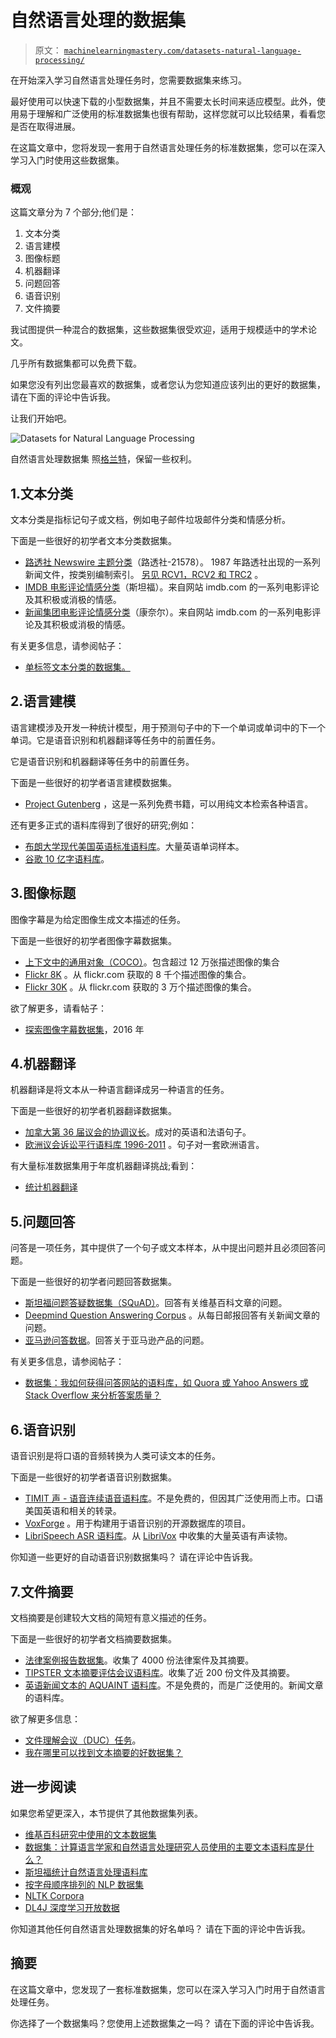 # 自然语言处理的数据集

> 原文： [`machinelearningmastery.com/datasets-natural-language-processing/`](https://machinelearningmastery.com/datasets-natural-language-processing/)

在开始深入学习自然语言处理任务时，您需要数据集来练习。

最好使用可以快速下载的小型数据集，并且不需要太长时间来适应模型。此外，使用易于理解和广泛使用的标准数据集也很有帮助，这样您就可以比较结果，看看您是否在取得进展。

在这篇文章中，您将发现一套用于自然语言处理任务的标准数据集，您可以在深入学习入门时使用这些数据集。

### 概观

这篇文章分为 7 个部分;他们是：

1.  文本分类
2.  语言建模
3.  图像标题
4.  机器翻译
5.  问题回答
6.  语音识别
7.  文件摘要

我试图提供一种混合的数据集，这些数据集很受欢迎，适用于规模适中的学术论文。

几乎所有数据集都可以免费下载。

如果您没有列出您最喜欢的数据集，或者您认为您知道应该列出的更好的数据集，请在下面的评论中告诉我。

让我们开始吧。

![Datasets for Natural Language Processing](img/5035bb8bcd75bf878dc5c012041baddc.jpg)

自然语言处理数据集
照[格兰特](https://www.flickr.com/photos/visual_dichotomy/2400003250/)，保留一些权利。

## 1.文本分类

文本分类是指标记句子或文档，例如电子邮件垃圾邮件分类和情感分析。

下面是一些很好的初学者文本分类数据集。

*   [路透社 Newswire 主题分类](http://kdd.ics.uci.edu/databases/reuters21578/reuters21578.html)（路透社-21578）。 1987 年路透社出现的一系列新闻文件，按类别编制索引。 [另见 RCV1，RCV2 和 TRC2](http://trec.nist.gov/data/reuters/reuters.html) 。
*   [IMDB 电影评论情感分类](http://ai.stanford.edu/~amaas/data/sentiment/)（斯坦福）。来自网站 imdb.com 的一系列电影评论及其积极或消极的情感。
*   [新闻集团电影评论情感分类](http://www.cs.cornell.edu/people/pabo/movie-review-data/)（康奈尔）。来自网站 imdb.com 的一系列电影评论及其积极或消极的情感。

有关更多信息，请参阅帖子：

*   [单标签文本分类的数据集。](http://ana.cachopo.org/datasets-for-single-label-text-categorization)

## 2.语言建模

语言建模涉及开发一种统计模型，用于预测句子中的下一个单词或单词中的下一个单词。它是语音识别和机器翻译等任务中的前置任务。

它是语音识别和机器翻译等任务中的前置任务。

下面是一些很好的初学者语言建模数据集。

*   [Project Gutenberg](https://www.gutenberg.org/) ，这是一系列免费书籍，可以用纯文本检索各种语言。

还有更多正式的语料库得到了很好的研究;例如：

*   [布朗大学现代美国英语标准语料库](https://en.wikipedia.org/wiki/Brown_Corpus)。大量英语单词样本。
*   [谷歌 10 亿字语料库](https://github.com/ciprian-chelba/1-billion-word-language-modeling-benchmark)。

## 3.图像标题

图像字幕是为给定图像生成文本描述的任务。

下面是一些很好的初学者图像字幕数据集。

*   [上下文中的通用对象（COCO）](http://mscoco.org/dataset/#overview)。包含超过 12 万张描述图像的集合
*   [Flickr 8K](http://nlp.cs.illinois.edu/HockenmaierGroup/8k-pictures.html) 。从 flickr.com 获取的 8 千个描述图像的集合。
*   [Flickr 30K](http://shannon.cs.illinois.edu/DenotationGraph/) 。从 flickr.com 获取的 3 万个描述图像的集合。

欲了解更多，请看帖子：

*   [探索图像字幕数据集](http://sidgan.me/technical/2016/01/09/Exploring-Datasets)，2016 年

## 4.机器翻译

机器翻译是将文本从一种语言翻译成另一种语言的任务。

下面是一些很好的初学者机器翻译数据集。

*   [加拿大第 36 届议会的协调议长](https://www.isi.edu/natural-language/download/hansard/)。成对的英语和法语句子。
*   [欧洲议会诉讼平行语料库 1996-2011](http://www.statmt.org/europarl/) 。句子对一套欧洲语言。

有大量标准数据集用于年度机器翻译挑战;看到：

*   [统计机器翻译](http://www.statmt.org/)

## 5.问题回答

问答是一项任务，其中提供了一个句子或文本样本，从中提出问题并且必须回答问题。

下面是一些很好的初学者问题回答数据集。

*   [斯坦福问题答疑数据集（SQuAD）](https://rajpurkar.github.io/SQuAD-explorer/)。回答有关维基百科文章的问题。
*   [Deepmind Question Answering Corpus](https://github.com/deepmind/rc-data) 。从每日邮报回答有关新闻文章的问题。
*   [亚马逊问答数据](http://jmcauley.ucsd.edu/data/amazon/qa/)。回答关于亚马逊产品的问题。

有关更多信息，请参阅帖子：

*   [数据集：我如何获得问答网站的语料库，如 Quora 或 Yahoo Answers 或 Stack Overflow 来分析答案质量？](https://www.quora.com/Datasets-How-can-I-get-corpus-of-a-question-answering-website-like-Quora-or-Yahoo-Answers-or-Stack-Overflow-for-analyzing-answer-quality)

## 6.语音识别

语音识别是将口语的音频转换为人类可读文本的任务。

下面是一些很好的初学者语音识别数据集。

*   [TIMIT 声 - 语音连续语音语料库](https://catalog.ldc.upenn.edu/LDC93S1)。不是免费的，但因其广泛使用而上市。口语美国英语和相关的转录。
*   [VoxForge](http://voxforge.org/) 。用于构建用于语音识别的开源数据库的项目。
*   [LibriSpeech ASR 语料库](http://www.openslr.org/12/)。从 [LibriVox](https://librivox.org/) 中收集的大量英语有声读物。

你知道一些更好的自动语音识别数据集吗？
请在评论中告诉我。

## 7.文件摘要

文档摘要是创建较大文档的简短有意义描述的任务。

下面是一些很好的初学者文档摘要数据集。

*   [法律案例报告数据集](https://archive.ics.uci.edu/ml/datasets/Legal+Case+Reports)。收集了 4000 份法律案件及其摘要。
*   [TIPSTER 文本摘要评估会议语料库](http://www-nlpir.nist.gov/related_projects/tipster_summac/cmp_lg.html)。收集了近 200 份文件及其摘要。
*   [英语新闻文本的 AQUAINT 语料库](https://catalog.ldc.upenn.edu/LDC2002T31)。不是免费的，而是广泛使用的。新闻文章的语料库。

欲了解更多信息：

*   [文件理解会议（DUC）任务](http://www-nlpir.nist.gov/projects/duc/data.html)。
*   [我在哪里可以找到文本摘要的好数据集？](https://www.quora.com/Where-can-I-find-good-data-sets-for-text-summarization)

## 进一步阅读

如果您希望更深入，本节提供了其他数据集列表。

*   [维基百科研究中使用的文本数据集](https://en.wikipedia.org/wiki/List_of_datasets_for_machine_learning_research#Text_data)
*   [数据集：计算语言学家和自然语言处理研究人员使用的主要文本语料库是什么？](https://www.quora.com/Datasets-What-are-the-major-text-corpora-used-by-computational-linguists-and-natural-language-processing-researchers-and-what-are-the-characteristics-biases-of-each-corpus)
*   [斯坦福统计自然语言处理语料库](https://nlp.stanford.edu/links/statnlp.html#Corpora)
*   [按字母顺序排列的 NLP 数据集](https://github.com/niderhoff/nlp-datasets)
*   [NLTK Corpora](http://www.nltk.org/nltk_data/)
*   [DL4J 深度学习开放数据](https://deeplearning4j.org/opendata)

你知道其他任何自然语言处理数据集的好名单吗？
请在下面的评论中告诉我。

## 摘要

在这篇文章中，您发现了一套标准数据集，您可以在深入学习入门时用于自然语言处理任务。

你选择了一个数据集吗？您使用上述数据集之一吗？
请在下面的评论中告诉我。